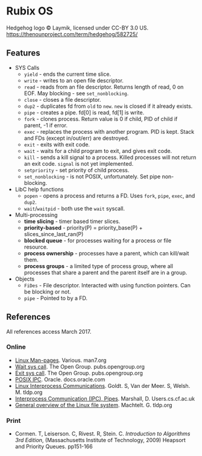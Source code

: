# Rubix OS

Hedgehog logo © Laymik, licensed under CC-BY 3.0 US.
https://thenounproject.com/term/hedgehog/582725/

## Features

* SYS Calls
	* `yield` - ends the current time slice.
	* `write` - writes to an open file descriptor.
	* `read`  - reads from an file descriptor. Returns length of read, 0 on EOF.
	            May blocking - see `set_nonblocking`.
	* `close` - closes a file descriptor.
	* `dup2`  - duplicates fd from `old` to `new`. `new` is closed if it already exists.
	* `pipe`  - creates a pipe. fd[0] is read, fd[1] is write.
	* `fork`  - clones process.
	            Return value is 0 if child, PID of child if parent, -1 if error.
	* `exec`  - replaces the process with another program. PID is kept.
	            Stack and FDs (except in/out/err) are destroyed.
	* `exit`  - exits with exit code.
	* `wait`  - waits for a child program to exit, and gives exit code.
	* `kill`  - sends a kill signal to a process. Killed processes will not return an exit code.
	            `signal` is not yet implemented.
	* `setpriority` - set priority of child process.
	* `set_nonblocking` - is not POSIX, unfortunately. Set pipe non-blocking.
* LibC help functions
	* `popen` - opens a process and returns a FD. Uses `fork`, `pipe`, `exec`, and `dup2`.
	* `wait`/`waitpid` - both use the `wait` syscall.
* Multi-processing
	* **time slicing**      - timer based timer slices.
	* **priority-based**    - priority(P) = priority_base(P) + slices_since_last_ran(P)
	* **blocked queue**     - for processes waiting for a process or file resource.
	* **process ownership** - processes have a parent, which can kill/wait them.
	* **process groups**    - a limited type of process group, where all processes
	                          that share a parent and the parent itself are in a group.
* Objects
	* `FiDes` - File descriptor. Interacted with using function pointers. Can be blocking or not.
	* `pipe`  - Pointed to by a FD.

## References

All references access March 2017.

### Online

* [Linux Man-pages](http://man7.org/linux/man-pages/). Various. man7.org
* [Wait sys call](http://pubs.opengroup.org/onlinepubs/000095399/functions/waitpid.html). The Open Group. pubs.opengroup.org
* [Exit sys call](http://pubs.opengroup.org/onlinepubs/000095399/functions/exit.html). The Open Group. pubs.opengroup.org
* [POSIX IPC](https://docs.oracle.com/cd/E19455-01/806-4750/6jdqdfltf/index.html). Oracle. docs.oracle.com
* [Linux Interprocess Communications](http://tldp.org/LDP/lpg/node7.html). Goldt. S, Van der Meer. S, Welsh. M. tldp.org
* [Interprocess Communication (IPC), Pipes](https://users.cs.cf.ac.uk/Dave.Marshall/C/node23.html). Marshall, D. Users.cs.cf.ac.uk
* [General overview of the Linux file system](http://www.tldp.org/LDP/intro-linux/html/sect_03_01.html). Machtelt. G. tldp.org

### Print

* Cormen. T, Leiserson. C, Rivest. R, Stein. C. *Introduction to Algorithms 3rd Edition*,  (Massachusetts Institute of Technology, 2009) Heapsort and Priority Queues. pp151-166
